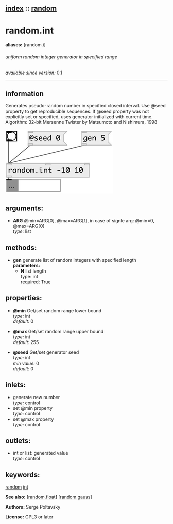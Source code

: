 [index](index.html) :: [random](category_random.html)
---

# random.int
**aliases:** [random.i]


###### uniform random integer generator in specified range

*available since version:* 0.1

---


## information
Generates pseudo-random number in specified closed interval. Use @seed property to get reproducible sequences. If @seed property was not explicitly set or specified, uses generator initialized with current time. Algorithm: 32-bit Mersenne Twister by Matsumoto and Nishimura, 1998


[![example](../examples/img/random.int.jpg)](../examples/pd/random.int.pd)



## arguments:

* **ARG**
@min=ARG[0], @max=ARG[1], in case of signle arg: @min=0, @max=ARG[0]<br>
_type:_ list<br>



## methods:

* **gen**
generate list of random integers with specified length<br>
  __parameters:__
  - **N** list length<br>
    type: int <br>
    required: True <br>




## properties:

* **@min** 
Get/set random range lower bound<br>
_type:_ int<br>
_default:_ 0<br>

* **@max** 
Get/set random range upper bound<br>
_type:_ int<br>
_default:_ 255<br>

* **@seed** 
Get/set generator seed<br>
_type:_ int<br>
_min value:_ 0<br>
_default:_ 0<br>



## inlets:

* generate new number<br>
_type:_ control
* set @min property<br>
_type:_ control
* set @max property<br>
_type:_ control



## outlets:

* int or list: generated value<br>
_type:_ control



## keywords:

[random](keywords/random.html)
[int](keywords/int.html)



**See also:**
[\[random.float\]](random.float.html)
[\[random.gauss\]](random.gauss.html)




**Authors:** Serge Poltavsky




**License:** GPL3 or later





